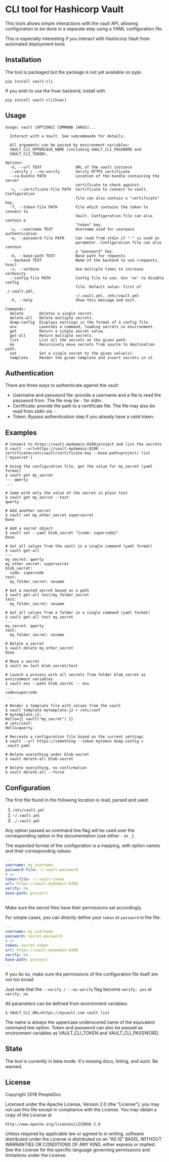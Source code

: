 # CLI tool for Hashicorp Vault

This tools allows simple interactions with the vault API, allowing
configuration to be done in a separate step using a YAML configuration file.

This is especially interesting if you interact with Hashicorp Vault from
automated deployment tools

## Installation

The tool is packaged but the package is not yet available on pypi.

`pip install vault-cli`

If you wish to use the hvac backend, install with

`pip install vault-cli[hvac]`

## Usage

```console
Usage: vault [OPTIONS] COMMAND [ARGS]...

  Interact with a Vault. See subcommands for details.

  All arguments can be passed by environment variables:
  VAULT_CLI_UPPERCASE_NAME (including VAULT_CLI_PASSWORD and
  VAULT_CLI_TOKEN).

Options:
  -U, --url TEXT               URL of the vault instance
  --verify / --no-verify       Verify HTTPS certificate
  --ca-bundle PATH             Location of the bundle containing the server
                               certificate to check against.
  -c, --certificate-file PATH  Certificate to connect to vault. Configuration
                               file can also contain a "certificate" key.
  -T, --token-file PATH        File which contains the token to connect to
                               Vault. Configuration file can also contain a
                               "token" key.
  -u, --username TEXT          Username used for userpass authentication
  -w, --password-file PATH     Can read from stdin if "-" is used as
                               parameter. Configuration file can also contain
                               a "password" key.
  -b, --base-path TEXT         Base path for requests
  --backend TEXT               Name of the backend to use (requests, hvac)
  -v, --verbose                Use multiple times to increase verbosity
  --config-file PATH           Config file to use. Use 'no' to disable config
                               file. Default value: first of ./.vault.yml,
                               ~/.vault.yml, /etc/vault.yml
  -h, --help                   Show this message and exit.

Commands:
  delete       Deletes a single secret.
  delete-all   Delete multiple secrets.
  dump-config  Displays settings in the format of a config file.
  env          Launches a command, loading secrets in environment.
  get          Return a single secret value.
  get-all      Return multiple secrets.
  list         List all the secrets at the given path.
  mv           Recursively move secrets from source to destination path.
  set          Set a single secret to the given value(s).
  template     Render the given template and insert secrets in it.
```

## Authentication

There are three ways to authenticate against the vault:
- Username and password file: provide a username and a file to read the
  password from. The file may be `-` for stdin.
- Certificate: provide the path to a certificate file. The file may also be
  read from stdin via `-`.
- Token: Bypass authentication step if you already have a valid token.

## Examples
```console
# Connect to https://vault.mydomain:8200/project and list the secrets
$ vault --url=https://vault.mydomain:8200 --certificate=/etc/vault/certificate.key --base-path=project/ list
['mysecret']

# Using the configuration file, get the value for my_secret (yaml format)
$ vault get my_secret
--- qwerty
...

# Same with only the value of the secret in plain text
$ vault get my_secret --text
qwerty

# Add another secret
$ vault set my_other_secret supersecret
Done

# Add a secret object
$ vault set --yaml blob_secret "{code: supercode}"
Done

# Get all values from the vault in a single command (yaml format)
$ vault get-all
---
my_secret: qwerty
my_other_secret: supersecret
blob_secret:
  code: supercode
test:
  my_folder_secret: sesame

# Get a nested secret based on a path
$ vault get-all test/my_folder_secret
test:
  my_folder_secret: sesame

# Get all values from a folder in a single command (yaml format)
$ vault get-all test my_secret
---
my_secret: qwerty
test:
  my_folder_secret: sesame

# Delete a secret
$ vault delete my_other_secret
Done

# Move a secret
$ vault mv test blob_secret/test

# Launch a process with all secrets from folder blob_secret as environment variables
$ vault env --path blob_secret -- env
...
code=supercode
...

# Render a template file with values from the vault
$ vault template mytemplate.j2 > /etc/conf
# mytemplate.j2:
Hello={{ vault("my_secret") }}
# /etc/conf:
Hello=querty

# Recreate a configuration file based on the current settings
$ vault --url https://something --token mytoken dump-config > .vault.yaml

# Delete everything under blob-secret
$ vault delete-all blob-secret

# Delete everything, no confirmation
$ vault delete-all --force
```

## Configuration

The first file found in the following location is read, parsed and used:
1. `/etc/vault.yml`
2. `~/.vault.yml`
3. `./.vault.yml`

Any option passed as command line flag will be used over the corresponding
option in the documentation (use either `-` or `_`).

The expected format of the configuration is a mapping, with option names and
their corresponding values:

```yaml
---
username: my_username
password-file: ~/.vault-password
# or
token-file: ~/.vault-token
url: https://vault.mydomain:8200
verify: no
base-path: project/
...
```

Make sure the secret files have their permissions set accordingly.

For simple cases, you can directly define your `token` or `password` in the
file:

```yaml
---
username: my_username
password: secret-password
# or
token: secret-token
url: https://vault.mydomain:8200
verify: no
base-path: project/
...
```

If you do so, make sure the permissions of the configuration file itself are
not too broad

Just note that the `--verify / --no-verify` flag become `verify: yes` or
`verify: no`

All parameters can be defined from environment variables:

```console
$ VAULT_CLI_URL=https://myvault.com vault list
```
The name is always the uppercase underscored name of the equivalent command
line option. Token and password can also be passed as environment variables as
VAULT_CLI_TOKEN and VAULT_CLI_PASSWORD.

## State

The tool is currently in beta mode. It's missing docs, linting, and such.
Be warned.

## License

Copyright 2018 PeopleDoc

Licensed under the Apache License, Version 2.0 (the "License");
you may not use this file except in compliance with the License.
You may obtain a copy of the License at

    http://www.apache.org/licenses/LICENSE-2.0

Unless required by applicable law or agreed to in writing, software
distributed under the License is distributed on an "AS IS" BASIS,
WITHOUT WARRANTIES OR CONDITIONS OF ANY KIND, either express or implied.
See the License for the specific language governing permissions and
limitations under the License.
